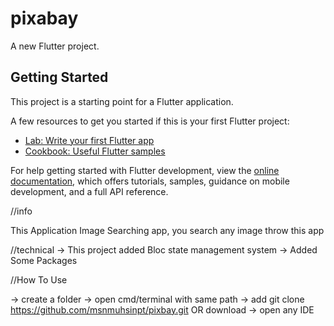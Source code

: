 # pixabay

A new Flutter project.

## Getting Started

This project is a starting point for a Flutter application.

A few resources to get you started if this is your first Flutter project:

- [Lab: Write your first Flutter app](https://docs.flutter.dev/get-started/codelab)
- [Cookbook: Useful Flutter samples](https://docs.flutter.dev/cookbook)

For help getting started with Flutter development, view the
[online documentation](https://docs.flutter.dev/), which offers tutorials,
samples, guidance on mobile development, and a full API reference.



//info

This Application Image Searching app,
you search any image throw this app

//technical 
-> This project added Bloc state management system
-> Added Some Packages

//How To Use

-> create a folder
-> open cmd/terminal with same path
-> add git clone https://github.com/msnmuhsinpt/pixbay.git OR download
-> open any IDE 


